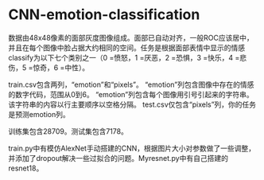 # CNN-emotion-classification
数据由48x48像素的面部灰度图像组成。面部已自动对齐，一般ROC应该居中，并且在每个图像中脸占据大约相同的空间。任务是根据面部表情中显示的情感classify为以下七个类别之一（0 =愤怒，1 =厌恶，2 =恐惧，3 =快乐，4 =悲伤，5 =惊奇，6 =中性）。

train.csv包含两列，“emotion”和“pixels”。 “emotion”列包含图像中存在的情感的数字代码，范围从0到6。 “emotion”列包含每个图像用引号引起来的字符串。该字符串的内容以行主要顺序以空格分隔。 test.csv仅包含“pixels”列，你的任务是预测emotion列。

训练集包含28709。测试集包含7178。

train.py中有模仿AlexNet手动搭建的CNN，根据图片大小对参数做了一些调整，并添加了dropout解决一些过拟合的问题。Myresnet.py中有自己搭建的resnet18。
